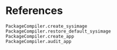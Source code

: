 # References

```@docs
PackageCompiler.create_sysimage
PackageCompiler.restore_default_sysimage
PackageCompiler.create_app
PackageCompiler.audit_app
```
